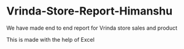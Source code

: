 # Vrinda-Store-Report-Himanshu
We have made end to end report for Vrinda store sales and product

This is made with the help of Excel
